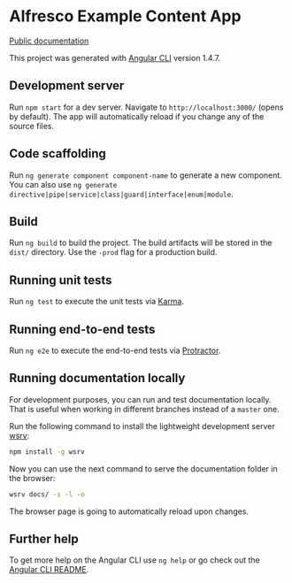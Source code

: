 # Alfresco Example Content App

[Public documentation](https://alfresco.github.io/alfresco-content-app/)

This project was generated with [Angular CLI](https://github.com/angular/angular-cli) version 1.4.7.

## Development server

Run `npm start` for a dev server. Navigate to `http://localhost:3000/` (opens by default).
The app will automatically reload if you change any of the source files.

## Code scaffolding

Run `ng generate component component-name` to generate a new component. You can also use `ng generate directive|pipe|service|class|guard|interface|enum|module`.

## Build

Run `ng build` to build the project. The build artifacts will be stored in the `dist/` directory. Use the `-prod` flag for a production build.

## Running unit tests

Run `ng test` to execute the unit tests via [Karma](https://karma-runner.github.io).

## Running end-to-end tests

Run `ng e2e` to execute the end-to-end tests via [Protractor](http://www.protractortest.org/).

## Running documentation locally

For development purposes, you can run and test documentation locally.
That is useful when working in different branches instead of a `master` one.

Run the following command to install the lightweight development server [wsrv](https://denysvuika.gitlab.io/wsrv/#/):

```sh
npm install -g wsrv
```

Now you can use the next command to serve the documentation folder in the browser:

```sh
wsrv docs/ -s -l -o
```

The browser page is going to automatically reload upon changes.

## Further help

To get more help on the Angular CLI use `ng help` or go check out the [Angular CLI README](https://github.com/angular/angular-cli/blob/master/README.md).

